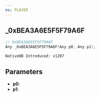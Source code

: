 ```yaml
---
ns: PLAYER
---
```

## _0xBEA3A6E5F5F79A6F

```c
// 0xBEA3A6E5F5F79A6F
Any _0xBEA3A6E5F5F79A6F(Any p0, Any p1);
```

```
NativeDB Introduced: v1207
```

## Parameters
* **p0**:
* **p1**:
